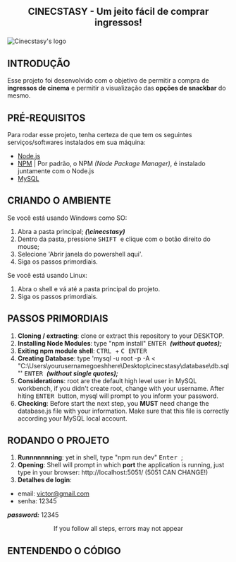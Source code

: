## <p align="center"> CINECSTASY - Um jeito fácil de comprar ingressos! </p>
![Cinecstasy's logo](https://raw.githubusercontent.com/victorinknov/dump-files/80ce369f1cefbaec8e720349c564384129a31153/cinecstasy-logo.svg)

## INTRODUÇÃO 
Esse projeto foi desenvolvido com o objetivo de permitir a compra de **ingressos de cinema** e permitir a visualização das **opções de snackbar** do mesmo.

## PRÉ-REQUISITOS
Para rodar esse projeto, tenha certeza de que tem os seguintes serviços/softwares instalados em sua máquina: 
- [Node.js](https://nodejs.org/en/download/)
- [NPM](https://www.npmjs.com/package/download) | Por padrão, o NPM _(Node Package Manager)_, é instalado juntamente com o Node.js 
- [MySQL](https://dev.mysql.com/downloads/installer/)

## CRIANDO O AMBIENTE
Se você está usando Windows como SO:
1. Abra a pasta principal; ***(\cinecstasy\)***
2. Dentro da pasta, pressione <kbd> SHIFT </kbd> e clique com o botão direito do mouse;
3. Selecione 'Abrir janela do powershell aqui'.
4. Siga os passos primordiais.

Se você está usando Linux:
1. Abra o shell e vá até a pasta principal do projeto.
2. Siga os passos primordiais.

## PASSOS PRIMORDIAIS
1. **Cloning / extracting**: clone or extract this repository to your DESKTOP. 
2. **Installing Node Modules**: type "npm install" <kbd> ENTER </kbd> ***(without quotes);***
3. **Exiting npm module shell**: <kbd> CTRL </kbd> + <kbd> C </kbd> <kbd> ENTER </kbd>
4. **Creating Database**: type 'mysql -u root -p -A < "C:\Users\yourusernamegoeshhere\Desktop\cinecstasy\database\db.sql"' <kbd> ENTER </kbd> ***(without single quotes);***
5. **Considerations**: root are the default high level user in MySQL workbench, if you didn't create root, change with your username. After hiting <kbd> ENTER </kbd> button, mysql will prompt to you inform your password.  
6. **Checking**: Before start the next step, you **MUST** need change the database.js file with your information. Make sure that this file is correctly according your MySQL local account. 

## RODANDO O PROJETO
1. **Runnnnnnning**: yet in shell, type "npm run dev" <kbd> Enter </kbd>;
2. **Opening**: Shell will prompt in which **port** the application is running, just type in your browser: http://localhost:5051/ (5051 CAN CHANGE!)
3. **Detalhes de login**: 
- email: victor@gmail.com
- senha: 12345

***password:*** 12345 
 <p align=center>If you follow all steps, errors may not appear</p>
 
## ENTENDENDO O CÓDIGO
